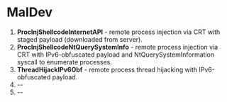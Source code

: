 ﻿# MalDev

1. **ProcInjShellcodeInternetAPI** - remote process injection via CRT with staged payload (downloaded from server).
2. **ProcInjShellcodeNtQuerySystemInfo** - remote process injection via CRT with IPv6-obfuscated payload and NtQuerySystemInformation syscall to enumerate processes.
3. **ThreadHijackIPv6Obf** - remote process thread hijacking with IPv6-obfuscated payload.
4. --
5. --